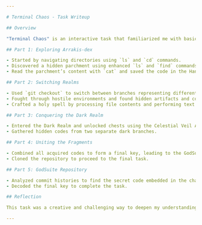 ```yaml
---

# Terminal Chaos - Task Writeup

## Overview

"Terminal Chaos" is an interactive task that familiarized me with basic terminal and git commands through a series of challenges. The journey spanned across different realms, requiring me to use commands like `ls`, `cd`, `cat`, `grep`, and `git checkout` to explore, collect hidden codes, and navigate between branches.

## Part 1: Exploring Arrakis-dex

- Started by navigating directories using `ls` and `cd` commands.
- Discovered a hidden parchment using enhanced `ls` and `find` commands.
- Read the parchment’s content with `cat` and saved the code in the Handbook.

## Part 2: Switching Realms

- Used `git checkout` to switch between branches representing different realms.
- Fought through hostile environments and found hidden artifacts and codes using `grep` and other search commands.
- Crafted a holy spell by processing file contents and performing text manipulation.

## Part 3: Conquering the Dark Realm

- Entered the Dark Realm and unlocked chests using the Celestial Veil Amulet.
- Gathered hidden codes from two separate dark branches.

## Part 4: Uniting the Fragments

- Combined all acquired codes to form a final key, leading to the GodSuite repository.
- Cloned the repository to proceed to the final task.

## Part 5: GodSuite Repository

- Analyzed commit histories to find the secret code embedded in the changes.
- Decoded the final key to complete the task.

## Reflection

This task was a creative and challenging way to deepen my understanding of terminal and git commands. Navigating the narrative while solving problems step-by-step made it both engaging and rewarding.

--- 
```


